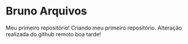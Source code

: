# Bruno Arquivos
 Meu primeiro repositório!
 Criando meu primeiro repositório.
Alteração realizada do github remoto
boa tarde!
